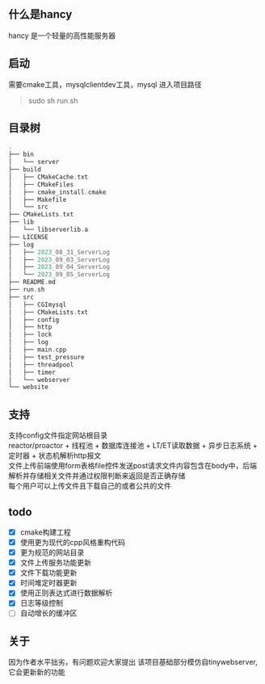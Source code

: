 ## 什么是hancy
hancy 是一个轻量的高性能服务器
## 启动
需要cmake工具，mysqlclientdev工具，mysql
进入项目路径
> sudo sh run.sh
## 目录树
```cpp
.
├── bin
│   └── server
├── build
│   ├── CMakeCache.txt
│   ├── CMakeFiles
│   ├── cmake_install.cmake
│   ├── Makefile
│   └── src
├── CMakeLists.txt
├── lib
│   └── libserverlib.a
├── LICENSE
├── log
│   ├── 2023_08_31_ServerLog
│   ├── 2023_09_03_ServerLog
│   ├── 2023_09_04_ServerLog
│   └── 2023_09_05_ServerLog
├── README.md
├── run.sh
├── src
│   ├── CGImysql
│   ├── CMakeLists.txt
│   ├── config
│   ├── http
│   ├── lock
│   ├── log
│   ├── main.cpp
│   ├── test_pressure
│   ├── threadpool
│   ├── timer
│   └── webserver
└── website
```
## 支持
支持config文件指定网站根目录   
reactor/proactor + 线程池 + 数据库连接池 + LT/ET读取数据 + 异步日志系统 + 定时器 + 状态机解析http报文  
文件上传前端使用form表格file控件发送post请求文件内容包含在body中，后端解析并存储相关文件并通过权限判断来返回是否正确存储  
每个用户可以上传文件且下载自己的或者公共的文件
## todo
- [x] cmake构建工程
- [x] 使用更为现代的cpp风格重构代码   
- [x] 更为规范的网站目录   
- [x] 文件上传服务功能更新
- [x] 文件下载功能更新
- [x] 时间堆定时器更新
- [x] 使用正则表达式进行数据解析
- [x] 日志等级控制
- [ ] 自动增长的缓冲区
## 关于
因为作者水平拙劣，有问题欢迎大家提出
该项目基础部分模仿自tinywebserver,它会更新新的功能  

